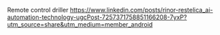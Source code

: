 Remote control driller
https://www.linkedin.com/posts/rinor-restelica_ai-automation-technology-ugcPost-7257371758851166208-7yxP?utm_source=share&utm_medium=member_android